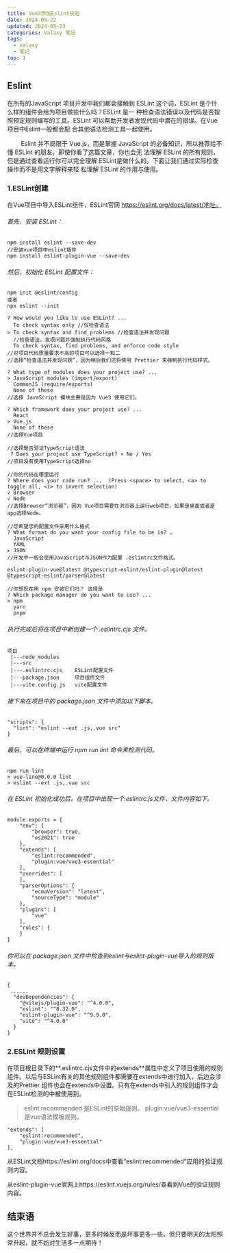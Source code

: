 ```yaml
---
title: Vue3添加Eslint校验
date: 2024-05-22
updated: 2024-05-23
categories: Valaxy 笔记
tags:
  - valaxy
  - 笔记
top: 1
---
```


## Eslint

​在所有的JavaScript 项目开发中我们都会接触到 ESLint 这个词，ESLint 是个什么样的组件会给为项目做些什么吗？ESLint 是一
种检查语法错误以及代码是否按照预定规则编写的工具。ESLint 可以帮助开发者发现代码中潜在的错误。在Vue项目中Eslint一般都会配
合其他语法检测工具一起使用。


    ​Eslint 并不局限于 Vue.js，而是掌握 JavaScript 的必备知识，所以推荐给不懂 ESLint 的朋友。即使你看了这篇文章，你也会无
法理解 ESLint  的所有规则，但是通过查看运行你可以完全理解 ESLint是做什么的。下面让我们通过实际检查操作而不是用文字解释来轻
松理解 ESLint 的作用与使用。
### 1.ESLint创建
在Vue项目中导入ESLint组件，ESLint官网 https://eslint.org/docs/latest/地址。
###### 首先，安装 ESLint：
```
npm install eslint --save-dev
//安装vue项目中eslint插件
npm install eslint-plugin-vue --save-dev
```
###### 然后，初始化 ESLint 配置文件：
```
npm init @eslint/config
或者
npx eslint --init

? How would you like to use ESLint? ...
  To check syntax only //仅检查语法
> To check syntax and find problems //检查语法并发现问题
  //检查语法、发现问题并强制执行代码风格
  To check syntax, find problems, and enforce code style
//对项目代码质量要求不高的项目可以选择一和二
//选择“检查语法并发现问题”，因为稍后我们还将使用 Prettier 来强制执行代码样式。

? What type of modules does your project use? ...
> JavaScript modules (import/export)
  CommonJS (require/exports)
  None of these
//选择 JavaScript 模块主要是因为 Vue3 使用它们。
  
? Which framework does your project use? ...
  React
> Vue.js
  None of these 
//选择Vue项目
  
//选择是否验证TypeScript语法
 ? Does your project use TypeScript? » No / Yes 
//项目没有使用TypeScript选择no

//你的代码在哪里运行 
? Where does your code run? ...  (Press <space> to select, <a> to toggle all, <i> to invert selection)
√ Browser
√ Node 
//选择Browser“浏览器”，因为 Vue项目需要在浏览器上运行web项目，如果是桌面或者是app选择Node。

//您希望您的配置文件采用什么格式
? What format do you want your config file to be in? … 
  JavaScript
  YAML
▸ JSON
//开发中一般会使用JavaScript与JSON作为配置 .eslintrc文件格式。

eslint-plugin-vue@latest @typescript-eslint/eslint-plugin@latest @typescript-eslint/parser@latest

//你想现在用 npm 安装它们吗？ 选择是
? Which package manager do you want to use? ...
> npm
  yarn
  pnpm

```
###### 执行完成后将在项目中新创建一个 .eslintrc.cjs 文件。
```
项目
 |---node_modules
 |---src       
 |---.eslintrc.cjs    ESLint配置文件  
 |---package.json     项目组件文件
 |---vite.config.js   vite配置文件

```
###### 接下来在项目中的 package.json 文件中添加以下脚本。
```
"scripts": {
  "lint": "eslint --ext .js,.vue src"
}

```
###### 最后，可以在终端中运行 npm run lint 命令来检测代码。
```
npm run lint
> vue-line@0.0.0 lint      
> eslint --ext .js,.vue src

```
###### ​在 ESLint 初始化成功后，在项目中出现一个.eslintrc.js文件，文件内容如下。
```
module.exports = {
    "env": {
        "browser": true,
        "es2021": true
    },
    "extends": [
        "eslint:recommended",
        "plugin:vue/vue3-essential"
    ],
    "overrides": [
    ],
    "parserOptions": {
        "ecmaVersion": "latest",
        "sourceType": "module"
    },
    "plugins": [
        "vue"
    ],
    "rules": {
    }
}

```
###### ​你可以在 package.json 文件中检查到eslint与eslint-plugin-vue导入的规则版本。
```
{
 ......
  "devDependencies": {
    "@vitejs/plugin-vue": "^4.0.0",
    "eslint": "^8.32.0",
    "eslint-plugin-vue": "^9.9.0",
    "vite": "^4.0.0"
  }
}
```
### 2.ESLint 规则设置
​在项目根目录下的**.eslintrc.cjs文件中的extends**属性中定义了项目使用的规则组件。以后与ESLint有关的其他规则组件都需要在extends中进行加入，后边会涉及的Prettier 组件也会在extends中设置。只有在extends中引入的规则组件才会在ESLint检测的中被使用到。
>eslint:recommended 是ESLint的原始规则。
plugin:vue/vue3-essential 是vue语法模板规则。
```
"extends": [
    "eslint:recommended",
    "plugin:vue/vue3-essential"
],

```
​从ESLint文档https://eslint.org/docs中查看“eslint:recommended”应用的验证规则内容。

​从eslint-plugin-vue官网上https://eslint.vuejs.org/rules/查看到Vue的验证规则内容。

## 结束语

这个世界并不总会发生好事，更多时候反而是坏事更多一些，但只要明天的太阳照常升起，就不妨对生活多一点期待！
